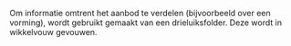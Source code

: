 Om informatie omtrent het aanbod te verdelen (bijvoorbeeld over een vorming), wordt gebruikt gemaakt van een drieluiksfolder. Deze wordt in wikkelvouw gevouwen.